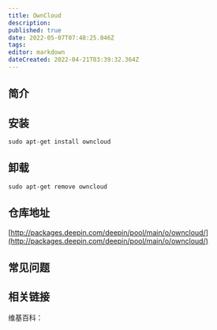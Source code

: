 ```yaml
---
title: OwnCloud
description: 
published: true
date: 2022-05-07T07:48:25.046Z
tags: 
editor: markdown
dateCreated: 2022-04-21T03:39:32.364Z
---
```


## 简介

## 安装

`sudo apt-get install owncloud`

## 卸载

`sudo apt-get remove owncloud`

## 仓库地址

[http://packages.deepin.com/deepin/pool/main/o/owncloud/](http://packages.deepin.com/deepin/pool/main/o/owncloud/)

## 常见问题

## 相关链接

维基百科：
